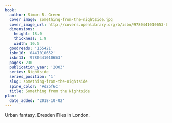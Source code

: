 ```yaml
---
book:
  author: Simon R. Green
  cover_image: something-from-the-nightside.jpg
  cover_image_url: http://covers.openlibrary.org/b/isbn/9780441010653-L.jpg
  dimensions:
    height: 18.0
    thickness: 1.9
    width: 10.5
  goodreads: '155421'
  isbn10: '0441010652'
  isbn13: '9780441010653'
  pages: 230
  publication_year: '2003'
  series: Nightside
  series_position: '1'
  slug: something-from-the-nightside
  spine_color: '#d2bf6c'
  title: Something from the Nightside
plan:
  date_added: '2018-10-02'
---
```


Urban fantasy, Dresden Files in London.
